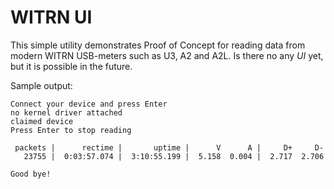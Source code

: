 # WITRN UI

This simple utility demonstrates Proof of Concept
for reading data from modern WITRN USB-meters such
as U3, A2 and A2L. Is there no any *UI* yet,
but it is possible in the future.

Sample output:
```
Connect your device and press Enter
no kernel driver attached
claimed device
Press Enter to stop reading

 packets |      rectime |       uptime |      V      A |     D+     D-
   23755 |  0:03:57.074 |  3:10:55.199 |  5.158  0.004 |  2.717  2.706

Good bye!
```
